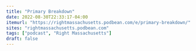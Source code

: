 ```yaml
---
title: "Primary Breakdown"
date: 2022-08-30T22:33:17-04:00
itemurl: "https://rightmassachusetts.podbean.com/e/primary-breakdown/"
sites: "rightmassachusetts.podbean.com"
tags: ["podcast", "Right Massachusetts"]
draft: false
---
```


